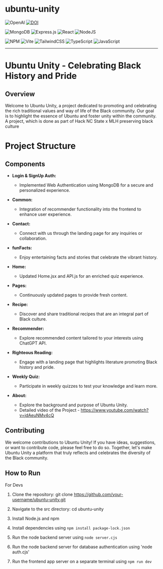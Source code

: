 # ubuntu-unity
![OpenAI](https://a11ybadges.com/badge?logo=openai) [![DOI](https://zenodo.org/badge/DOI/10.5281/zenodo.10615620.svg)](https://doi.org/10.5281/zenodo.10615620)

![MongoDB](https://img.shields.io/badge/MongoDB-%234ea94b.svg?style=for-the-badge&logo=mongodb&logoColor=white) ![Express.js](https://img.shields.io/badge/express.js-%23404d59.svg?style=for-the-badge&logo=express&logoColor=%2361DAFB) ![React](https://img.shields.io/badge/react-%2320232a.svg?style=for-the-badge&logo=react&logoColor=%2361DAFB) ![NodeJS](https://img.shields.io/badge/node.js-6DA55F?style=for-the-badge&logo=node.js&logoColor=white)

![NPM](https://img.shields.io/badge/NPM-%23CB3837.svg?style=for-the-badge&logo=npm&logoColor=white) ![Vite](https://img.shields.io/badge/vite-%23646CFF.svg?style=for-the-badge&logo=vite&logoColor=white) ![TailwindCSS](https://img.shields.io/badge/tailwindcss-%2338B2AC.svg?style=for-the-badge&logo=tailwind-css&logoColor=white) ![TypeScript](https://img.shields.io/badge/typescript-%23007ACC.svg?style=for-the-badge&logo=typescript&logoColor=white) ![JavaScript](https://img.shields.io/badge/javascript-%23323330.svg?style=for-the-badge&logo=javascript&logoColor=%23F7DF1E)

---

# Ubuntu Unity - Celebrating Black History and Pride
## Overview
Welcome to Ubuntu Unity, a project dedicated to promoting and celebrating the rich traditional values and way of life of the Black community. Our goal is to highlight the essence of Ubuntu and foster unity within the community. A project, which is done as part of Hack NC State x MLH preserving black culture 

# Project Structure
## Components

- **Login & SignUp Auth:**
  - Implemented Web Authentication using MongoDB for a secure and personalized experience.

- **Common:**
  - Integration of recommender functionality into the frontend to enhance user experience.

- **Contact:**
  - Connect with us through the landing page for any inquiries or collaboration.

- **funFacts:**
  - Enjoy entertaining facts and stories that celebrate the vibrant history.

- **Home:**
  - Updated Home.jsx and API.js for an enriched quiz experience.

- **Pages:**
  - Continuously updated pages to provide fresh content.

- **Recipe:**
  - Discover and share traditional recipes that are an integral part of Black culture.

- **Recommender:**
  - Explore recommended content tailored to your interests using ChatGPT API.

- **Righteous Reading:**
  - Engage with a landing page that highlights literature promoting Black history and pride.

- **Weekly Quiz:**
  - Participate in weekly quizzes to test your knowledge and learn more.

- **About:**
  - Explore the background and purpose of Ubuntu Unity.
  - Detailed video of the Project - https://www.youtube.com/watch?v=jdAeuNMv4cQ
## Contributing
We welcome contributions to Ubuntu Unity! If you have ideas, suggestions, or want to contribute code, please feel free to do so. Together, let's make Ubuntu Unity a platform that truly reflects and celebrates the diversity of the Black community.

## How to Run
For Devs

1. Clone the repository: git clone https://github.com/your-username/ubuntu-unity.git

2. Navigate to the src directory: cd ubuntu-unity

3. Install Node.js and npm

4. Install dependencies using `npm install package-lock.json`

5. Run the node backend server using `node server.cjs`
   
6. Run the node backend server for database authentication using 'node auth.cjs'

7. Run the frontend app server on a separate terminal using `npm run dev`

